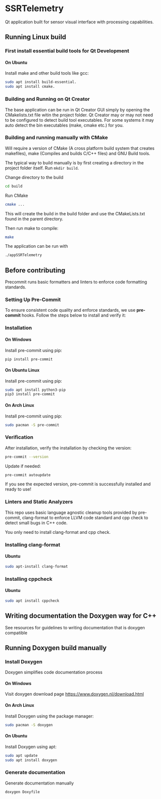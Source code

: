 # SSRTelemetry
Qt application built for sensor visual interface with processing capabilities.

## Running Linux build

### First install essential build tools for Qt Development

#### On Ubuntu
Install make and other build tools like gcc:
```bash
sudo apt install build-essential.
sudo apt install cmake.
```

### Building and Running on Qt Creator
The base application can be run in Qt Creator GUI simply by opening the CMakelists.txt file witin the project folder. Qt Creator may or may not need to be configured to detect build tool executables. For some systems it may auto detect the bin executables (make, cmake etc.) for you.

### Building and running manually with CMake
Will require a version of CMake (A cross platform build system that creates makefiles), make (Compiles and builds C/C++ files) and GNU Build tools.

The typical way to build manually is by first creating a directory in the project folder itself. Run ```mkdir build```.

Change directory to the build
```bash
cd build
```

Run CMake
```bash
cmake ...
```
This will create the build in the build folder and use the CMakeLists.txt found in the parent directory.

Then run make to compile:
```bash
make
```

The application can be run with
```bash
./appSSRTelemetry
```

## Before contributing
Precommit runs basic formatters and linters to enforce code formatting standards.

### Setting Up Pre-Commit
To ensure consistent code quality and enforce standards, we use **pre-commit** hooks. Follow the steps below to install and verify it:

### Installation

#### On Windows
Install pre-commit using pip:
```bash
pip install pre-commit
```

#### On Ubuntu Linux
Install pre-commit using pip:
```bash
sudo apt install python3-pip
pip3 install pre-commit
```

#### On Arch Linux
Install pre-commit using pip:
```bash
sudo pacman -S pre-commit
```

### Verification

After installation, verify the installation by checking the version:
```bash
pre-commit --version
```

Update if needed:
```bash
pre-commit autoupdate
```

If you see the expected version, pre-commit is successfully installed and ready to use!

### Linters and Static Analyzers
This repo uses basic language agnostic cleanup tools provided by pre-commit, clang-format to enforce LLVM code standard and cpp check to detect small bugs in C++ code.

You only need to install clang-format and cpp check.

### Installing clang-format
#### Ubuntu
```bash
sudo apt-install clang-format
```

### Installing cppcheck
#### Ubuntu
```bash
sudo apt install cppcheck
```

## Writing documentation the Doxygen way for C++
See resources for guidelines to writing documentation that is doxygen compatible

## Running Doxygen build manually

### Install Doxygen
Doxygen simplifies code documentation process

#### On Windows
Visit doxygen download page https://www.doxygen.nl/download.html

#### On Arch Linux
Install Doxygen using the package manager:
```bash
sudo pacman -S doxygen
```

#### On Ubuntu
Install Doxygen using apt:
```bash
sudo apt update
sudo apt install doxygen
```

### Generate documentation
Generate documentation manually
```bash
doxygen Doxyfile
```
